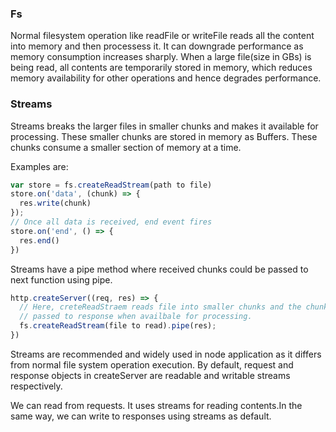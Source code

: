 ### Fs
Normal filesystem operation like readFile or writeFile reads all the content into memory and then processess it. 
It can downgrade performance as memory consumption increases sharply.
When a large file(size in GBs) is being read, all contents are temporarily stored in memory, which reduces memory availability for other operations and hence degrades performance.    

### Streams
Streams breaks the larger files in smaller chunks and makes it available for processing. These smaller chunks are stored in memory as Buffers. These chunks consume a smaller section of memory at a time.

Examples are:
```js
var store = fs.createReadStream(path to file)
store.on('data', (chunk) => {
  res.write(chunk)
});
// Once all data is received, end event fires
store.on('end', () => {
  res.end()
})
```

Streams have a pipe method where received chunks could be passed to next function using pipe.

```js
http.createServer((req, res) => {
  // Here, creteReadStraem reads file into smaller chunks and the chunks are 
  // passed to response when availbale for processing. 
  fs.createReadStream(file to read).pipe(res);
})
```
Streams are recommended and widely used in node application as it differs from normal file system operation execution. By default, request and response objects in createServer are readable and writable streams respectively.

We can read from requests. It uses streams for reading contents.In the same way, we can write to responses using streams as default. 